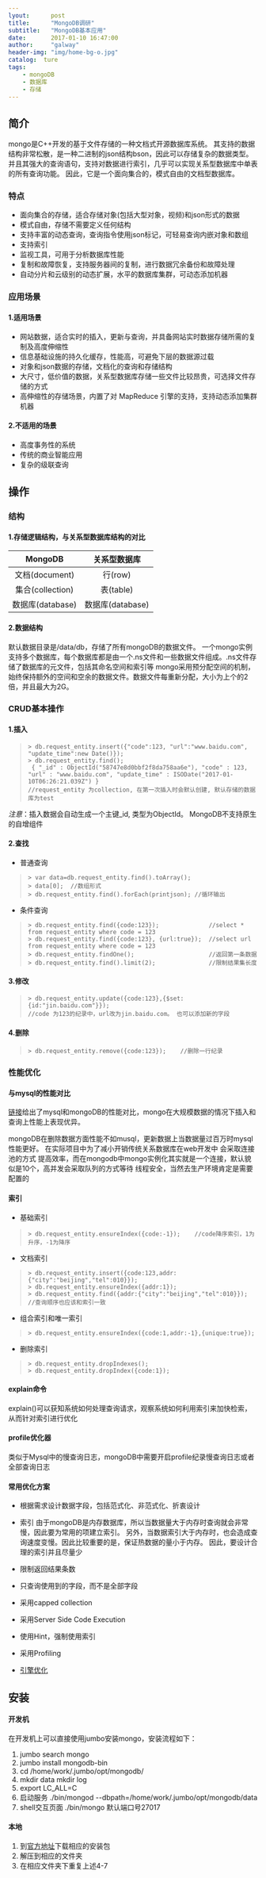 ```yaml
---
lyout:      post
title:      "MongoDB调研"
subtitle:   "MongoDB基本应用"
date:       2017-01-10 16:47:00
author:     "galway"
header-img: "img/home-bg-o.jpg"
catalog:  ture
tags:
    - mongoDB
    - 数据库
    - 存储
---
```



## 简介

mongo是C++开发的基于文件存储的一种文档式开源数据库系统。
其支持的数据结构非常松散，是一种二进制的json结构bson，因此可以存储复杂的数据类型。
并且其强大的查询语句，支持对数据进行索引，几乎可以实现关系型数据库中单表的所有查询功能。
因此，它是一个面向集合的，模式自由的文档型数据库。
 
### 特点

* 面向集合的存储，适合存储对象(包括大型对象，视频)和json形式的数据
* 模式自由，存储不需要定义任何结构
* 支持丰富的动态查询，查询指令使用json标记，可轻易查询内嵌对象和数组
* 支持索引
* 监视工具，可用于分析数据库性能
* 复制和故障恢复，支持服务器间的复制，进行数据冗余备份和故障处理
* 自动分片和云级别的动态扩展，水平的数据库集群，可动态添加机器
 

### 应用场景

#### 1.适用场景

* 网站数据，适合实时的插入，更新与查询，并具备网站实时数据存储所需的复制及高度伸缩性
* 信息基础设施的持久化缓存，性能高，可避免下层的数据源过载
* 对象和json数据的存储，文档化的查询和存储结构
* 大尺寸，低价值的数据，关系型数据库存储一些文件比较昂贵，可选择文件存储的方式
* 高伸缩性的存储场景，内置了对 MapReduce 引擎的支持，支持动态添加集群机器
 
#### 2.不适用的场景

* 高度事务性的系统
* 传统的商业智能应用
* 复杂的级联查询
 
## 操作

### 结构

#### 1.存储逻辑结构，与关系型数据库结构的对比

|MongoDB|关系型数据库|
|:--------:|:---------:|
|文档(document)|行(row)|
|集合(collection)|表(table)|
|数据库(database)|数据库(database)|
 
#### 2.数据结构

默认数据目录是/data/db，存储了所有mongoDB的数据文件。
一个mongo实例支持多个数据库，每个数据库都是由一个.ns文件和一些数据文件组成。.ns文件存储了数据库的元文件，包括其命名空间和索引等
mongo采用预分配空间的机制，始终保持额外的空间和空余的数据文件。数据文件每重新分配，大小为上个的2倍，并且最大为2G。
 
### CRUD基本操作

#### 1.插入

>  ```
>  > db.request_entity.insert({"code":123, "url":"www.baidu.com", "update_time":new Date()});
>  > db.request_entity.find();
>   { "_id" : ObjectId("58747e8d0bbf2f8da758aa6e"), "code" : 123, "url" : "www.baidu.com", "update_time" : ISODate("2017-01-10T06:26:21.039Z") }
>  //request_entity 为collection, 在第一次插入时会默认创建, 默认存储的数据库为test
>  ```  

_注意_：插入数据会自动生成一个主键_id, 类型为ObjectId。 MongoDB不支持原生的自增组件
 
#### 2.查找

* 普通查询

> ```
> > var data=db.request_entity.find().toArray();
> > data[0];  //数组形式
> > db.request_entity.find().forEach(printjson); //循环输出
> ```

* 条件查询

> ```
> > db.request_entity.find({code:123});              //select * from request_entity where code = 123
> > db.request_entity.find({code:123}, {url:true});  //select url from request_entity where code = 123
> > db.request_entity.findOne();                     //返回第一条数据
> > db.request_entity.find().limit(2);               //限制结果集长度
> ```
 
#### 3.修改

> ```
> > db.request_entity.update({code:123},{$set:{id:"jin.baidu.com"}});
> //code 为123的纪录中，url改为jin.baidu.com。 也可以添加新的字段
> ```
 
#### 4.删除

> ```
> > db.request_entity.remove({code:123});    //删除一行纪录
> ```

 
### 性能优化

#### 与mysql的性能对比

[链接](http://blog.csdn.NET/e421083458/article/details/8849247)给出了mysql和mongoDB的性能对比，mongo在大规模数据的情况下插入和查询上性能上表现优异。

mongoDB在删除数据方面性能不如musql，更新数据上当数据量过百万时mysql性能更好。
在实际项目中为了减小开销传统关系数据库在web开发中  会采取连接池的方式 提高效率，而在mongodb中mongo实例化其实就是一个连接，默认貌似是10个，高并发会采取队列的方式等待 线程安全，当然去生产环境肯定是需要配置的
 
#### 索引

* 基础索引

> ```
> > db.request_entity.ensureIndex({code:-1});    //code降序索引，1为升序，-1为降序
> ```

* 文档索引

> ```
> > db.request_entity.insert({code:123,addr:{"city":"beijing","tel":010}});
> > db.request_entity.ensureIndex({addr:1});      
> > db.request_entity.find({addr:{"city":"beijing","tel":010}});    //查询顺序也应该和索引一致
> ```

* 组合索引和唯一索引

> ```
> > db.request_entity.ensureIndex({code:1,addr:-1},{unique:true});
> ```

* 删除索引

> ```
> > db.request_entity.dropIndexes();
> > db.request_entity.dropIndex({code:1});
> ```

 
#### explain命令
explain()可以获知系统如何处理查询请求，观察系统如何利用索引来加快检索，从而针对索引进行优化

 
#### profile优化器
类似于Mysql中的慢查询日志，mongoDB中需要开启profile纪录慢查询日志或者全部查询日志
 
#### 常用优化方案

* 根据需求设计数据字段，包括范式化、非范式化、折衷设计
* 索引
由于mongoDB是内存数据库，所以当数据量大于内存时查询就会非常慢，因此要为常用的项建立索引。
另外，当数据索引大于内存时，也会造成查询速度变慢。因此比较重要的是，保证热数据的量小于内存。
因此，要设计合理的索引并且尽量少

* 限制返回结果条数
* 只查询使用到的字段，而不是全部字段
* 采用capped collection
* 采用Server Side Code Execution
* 使用Hint，强制使用索引
* 采用Profiling
* [引擎优化](http://diyitui.com/content-1459560904.39084552.html)
 
## 安装

#### 开发机

在开发机上可以直接使用jumbo安装mongo，安装流程如下：

1. jumbo search mongo
2. jumbo install mongodb-bin
3. cd /home/work/.jumbo/opt/mongodb/
4. mkdir data   mkdir log
5. export LC_ALL=C
6. 启动服务  ./bin/mongod --dbpath=/home/work/.jumbo/opt/mongodb/data
7. shell交互页面  ./bin/mongo   默认端口号27017
 
#### 本地

1. 到[官方地址](https://www.mongodb.com/download-center#community)下载相应的安装包
2. 解压到相应的文件夹
3. 在相应文件夹下重复上述4-7

        


